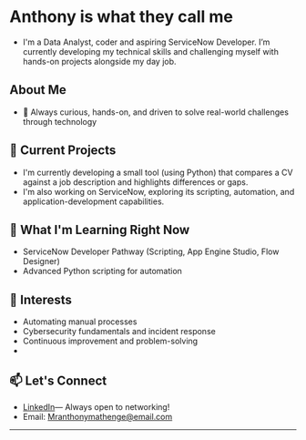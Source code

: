 # Anthony is what they call me

- I'm a Data Analyst, coder and aspiring ServiceNow Developer. I’m currently developing my technical skills and challenging myself with hands-on projects alongside my day job.

## About Me
- 🎯 Always curious, hands-on, and driven to solve real-world challenges through technology

## 🚀 Current Projects
- I'm currently developing a small tool (using Python) that compares a CV against a job description and highlights differences or gaps.
- I'm also working on ServiceNow, exploring its scripting, automation, and application-development capabilities.

## 🌱 What I'm Learning Right Now
- ServiceNow Developer Pathway (Scripting, App Engine Studio, Flow Designer)
- Advanced Python scripting for automation

## 🧩 Interests
- Automating manual processes
-  Cybersecurity fundamentals and incident response
-  Continuous improvement and problem-solving
-  
## 📫 Let's Connect
- [LinkedIn](https://www.linkedin.com/in/anthony-mathenge-413289255/)— Always open to networking!
- Email: Mranthonymathenge@email.com

---
